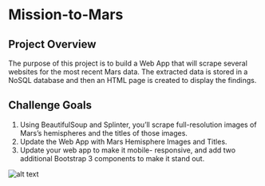 # Mission-to-Mars


## Project Overview

The purpose of this project is to build a Web App that will scrape several websites for the most recent Mars data. The extracted data is stored in a NoSQL database and then an HTML page is created to display the findings.


## Challenge Goals
1. Using BeautifulSoup and Splinter, you’ll scrape full-resolution images of Mars’s hemispheres and the titles of those images.
2. Update the Web App with Mars Hemisphere Images and Titles.
3. Update your web app to make it mobile- responsive, and add two additional Bootstrap 3 components to make it stand out.

![alt text](http://url/to/img.png)
